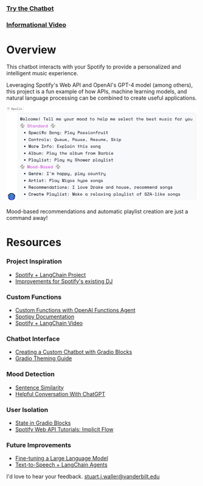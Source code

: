 ### [Try the Chatbot](https://huggingface.co/spaces/sjw/Spotify-Chatbot) 
### [Informational Video](link)

# Overview

This chatbot interacts with your Spotify to provide a personalized and intelligent music experience. 

Leveraging Spotify's Web API and OpenAI's GPT-4 model (among others), this project is a fun example of how APIs, machine learning models, and natural language processing can be combined to create useful applications.

![Commands](commands.png)

Mood-based recommendations and automatic playlist creation are just a command away!

# Resources

### Project Inspiration
- [Spotify + LangChain Project](https://jonathansoma.com/words/spotify-langchain-chatgpt.html)
- [Improvements for Spotify's existing DJ](https://bootcamp.uxdesign.cc/ai-for-you-4-predictions-for-spotify-dj-b968c60488db)

### Custom Functions
- [Custom Functions with OpenAI Functions Agent](https://python.langchain.com/docs/modules/agents/how_to/custom-functions-with-openai-functions-agent)
- [Spotipy Documentation](https://spotipy.readthedocs.io/en/2.22.1/)
- [Spotify + LangChain Video](link)

### Chatbot Interface
- [Creating a Custom Chatbot with Gradio Blocks](https://www.gradio.app/guides/creating-a-custom-chatbot-with-blocks)
- [Gradio Theming Guide](https://www.gradio.app/guides/theming-guide)

### Mood Detection
- [Sentence Similarity](https://huggingface.co/tasks/sentence-similarity)
- [Helpful Conversation With ChatGPT](https://chat.openai.com/share/7066590c-36b9-4ddf-9f5f-3dc9e5194f8a)

### User Isolation
- [State in Gradio Blocks](https://www.gradio.app/guides/state-in-blocks)
- [Spotify Web API Tutorials: Implicit Flow](https://developer.spotify.com/documentation/web-api/tutorials/implicit-flow)

### Future Improvements
- [Fine-tuning a Large Language Model](https://platform.openai.com/docs/guides/fine-tuning/preparing-your-dataset)
- [Text-to-Speech + LangChain Agents](https://www.youtube.com/watch?v=N4k459Zw2PU)

I'd love to hear your feedback. [stuart.j.waller@vanderbilt.edu](mailto:stuart.j.waller@vanderbilt.edu)
